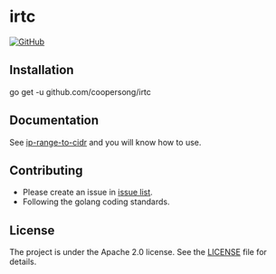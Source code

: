 # irtc

[![GitHub](https://img.shields.io/github/license/coopersong/irtc)](https://github.com/coopersong/irtc/blob/master/LICENSE)

## Installation

go get -u github.com/coopersong/irtc

## Documentation

See [ip-range-to-cidr](https://github.com/coopersong/ip-range-to-cidr/blob/master/main.go) and you will know how to use.

## Contributing

- Please create an issue in [issue list](https://github.com/coopersong/irtc/issues).
- Following the golang coding standards.

## License

The project is under the Apache 2.0 license. See the [LICENSE](LICENSE) file for details.
